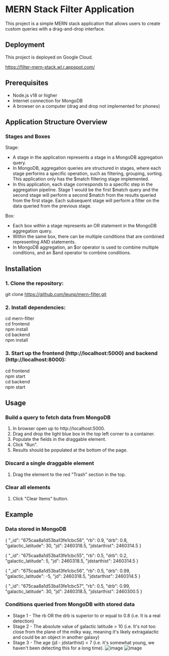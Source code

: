 # MERN Stack Filter Application

This project is a simple MERN stack application that allows users to create custom queries with a drag-and-drop interface.

## Deployment

This project is deployed on Google Cloud.

https://filter-mern-stack.wl.r.appspot.com/

## Prerequisites

- Node.js v18 or higher
- Internet connection for MongoDB
- A browser on a computer (drag and drop not implemented for phones)

## Application Structure Overview

### Stages and Boxes

Stage:
- A stage in the application represents a stage in a MongoDB aggregation query.
- In MongoDB, aggregation queries are structured in stages, where each stage performs a specific operation, such as filtering, grouping, sorting.  This application only has the $match filtering stage implemented.
- In this application, each stage corresponds to a specific step in the aggregation pipeline.  Stage 1 would be the first $match query and the second stage will perform a second $match from the results queried from the first stage.  Each subsequent stage will perform a filter on the data queried from the previous stage.

Box:
- Each box within a stage represents an OR statement in the MongoDB aggregation query.
- Within the same box, there can be multiple conditions that are combined representing AND statements.
- In MongoDB aggregation, an $or operator is used to combine multiple conditions, and an $and operator to combine conditions.
  
## Installation

### 1. Clone the repository:

git clone https://github.com/leunp/mern-filter.git

### 2. Install dependencies:

cd mern-filter
<br/>cd frontend
<br/>npm install
<br/>cd backend
<br/>npm install

### 3. Start up the frontend (http://localhost:5000) and backend (http://localhost:8000):

cd frontend
<br/>npm start
<br/>cd backend
<br/>npm start

## Usage

### Build a query to fetch data from MongoDB
1. In browser open up to http://localhost:5000.
2. Drag and drop the light blue box in the top left corner to a container.
3. Populate the fields in the draggable element.
4. Click "Run".
5. Results should be populated at the bottom of the page.

### Discard a single draggable element
1. Drag the element to the red "Trash" section in the top.

### Clear all elements
1. Click "Clear Items" button.

## Example

### Data stored in MongoDB
{
  "_id": "675caa8a1d53ba13fe1cbc58",
  "rb": 0.9,
  "drb": 0.8,
  "galactic_latitude": 30,
  "jd": 2460318.5,
  "jdstarthist": 2460314.5
}

{
  "_id": "675caa8a1d53ba13fe1cbc55",
  "rb": 0.5,
  "drb": 0.2,
  "galactic_latitude": 5,
  "jd": 2460318.5,
  "jdstarthist": 2460314.5
}

{
  "_id": "675caa8a1d53ba13fe1cbc56",
  "rb": 0.5,
  "drb": 0.99,
  "galactic_latitude": -5,
  "jd": 2460318.5,
  "jdstarthist": 2460314.5
}

{
  "_id": "675caa8a1d53ba13fe1cbc57",
  "rb": 0.5,
  "drb": 0.99,
  "galactic_latitude": 30,
  "jd": 2460318.5,
  "jdstarthist": 2460300.5
}

### Conditions queried from MongoDB with stored data
- Stage 1 - The rb OR the drb is superior to or equal to 0.8 (i.e. It is a real detection)
- Stage 2 - The absolute value of galactic latitude > 10 (i.e. It's not too close from the plane of the milky way, meaning it's likely extragalactic and could be an object in another galaxy)
- Stage 3 - The age (jd - jdstarthist) < 7 (i.e. it's somewhat young, we haven't been detecting this for a long time).
![image](https://github.com/user-attachments/assets/df2855ea-6bf4-414f-8cb3-5fcdb4948a32)
![image](https://github.com/user-attachments/assets/84772cb5-1839-4077-98b5-2608ef9070b9)

